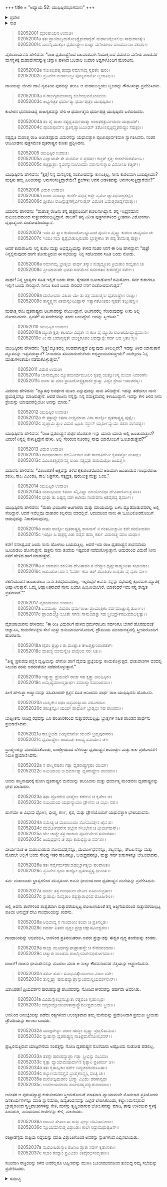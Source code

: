 +++
title = "ಅಧ್ಯಾಯ 52: ಯುಧಿಷ್ಠಿರಸಭಾಗಮನಃ"
+++

<details><summary>ಪ್ರವೇಶ</summary>


।।   ಓಂ ಓಂ ನಮೋ ನಾರಾಯಣಾಯ।।   ಶ್ರೀ ವೇದವ್ಯಾಸಾಯ ನಮಃ ।।

ಶ್ರೀ ಕೃಷ್ಣದ್ವೈಪಾಯನ ವೇದವ್ಯಾಸ ವಿರಚಿತ  

**ಶ್ರೀ ಮಹಾಭಾರತ**

**ಸಭಾ ಪರ್ವ**

**ದ್ಯೂತ ಪರ್ವ**

**ಅಧ್ಯಾಯ 52**

</details>


<details><summary>ಸಾರ</summary>

ವಿದುರನು ಇಂದ್ರಪ್ರಸ್ಥಕ್ಕೆ ಹೋಗಿ ಯುಧಿಷ್ಠಿರನಿಗೆ ಧೃತರಾಷ್ಟ್ರನ ಆಹ್ವಾನವನ್ನು ನೀಡುವುದು (1-10). “ನನಗಿಷ್ಟವಿದೆ ಎಂದು ನಾನು ಹೋಗಲು ಬಯಸುತ್ತಿಲ್ಲ. ಆದರೆ ಇದು ರಾಜ ಧೃತರಾಷ್ಟ್ರನ ಶಾಸನವೆಂದು ಜೂಜಾಡಲು ಹೋಗುತ್ತೇನೆ” ಎಂದು ಹೇಳಿ ಯುಧಿಷ್ಠಿರನು ತಮ್ಮಂದಿರು ಮತ್ತು ದ್ರೌಪದಿಯೊಡನೆ ಹಸ್ತಿನಾಪುರವನ್ನು ಸೇರಿದ್ದುದು (11-37).

</details>


> 02052001 ವೈಶಂಪಾಯನ ಉವಾಚ।  
02052001a ತತಃ ಪ್ರಾಯಾದ್ವಿದುರೋಽಶ್ವೈರುದಾರೈರ್
	ಮಹಾಜವೈರ್ಬಲಿಭಿಃ ಸಾಧುದಾಂತೈಃ।  
> 02052001c ಬಲಾನ್ನಿಯುಕ್ತೋ ಧೃತರಾಷ್ಟ್ರೇಣ ರಾಜ್ಞಾ
	ಮನೀಷಿಣಾಂ ಪಾಂಡವಾನಾಂ ಸಕಾಶಂ।।  

ವೈಶಂಪಾಯನನು ಹೇಳಿದನು: “ರಾಜ ಧೃತರಾಷ್ಟ್ರನಿಂದ ಬಲವಂತವಾಗಿ ನಿಯುಕ್ತನಾದ ವಿದುರನು ಮನೀಷಿ ಪಾಂಡವರ ವಾಸಸ್ಥಳಕ್ಕೆ ಮಹಾವೇಗವನ್ನುಳ್ಳ ಚೆನ್ನಾಗಿ ಪಳಗಿದ ಬಲಶಾಲಿ ಉದಾರ ಅಶ್ವಗಳೊಂದಿಗೆ ಹೊರಟನು.

> 02052002a ಸೋಽಭಿಪತ್ಯ ತದಧ್ವಾನಮಾಸಾದ್ಯ ನೃಪತೇಃ ಪುರಂ।  
02052002c ಪ್ರವಿವೇಶ ಮಹಾಬುದ್ಧಿಃ ಪೂಜ್ಯಮಾನೋ ದ್ವಿಜಾತಿಭಿಃ।।

ದಾರಿಯನ್ನು ಜಿಗಿದು ದಾಟಿ ನೃಪತಿಯ ಪುರವನ್ನು ತಲುಪಿ ಆ ಮಹಾಬುದ್ಧಿಯು ದ್ವಿಜರನ್ನು ಗೌರವಿಸುತ್ತಾ ಪ್ರವೇಶಿಸಿದನು.

> 02052003a ಸ ರಾಜಗೃಹಮಾಸಾದ್ಯ ಕುಬೇರಭವನೋಪಮಂ।   
02052003c ಅಭ್ಯಗಚ್ಛತ ಧರ್ಮಾತ್ಮಾ ಧರ್ಮಪುತ್ರಂ ಯುಧಿಷ್ಠಿರಂ।।

ಕುಬೇರನ ಭವನದಂತಿದ್ದ ರಾಜಗೃಹವನ್ನು ಸೇರಿ ಆ ಧರ್ಮಾತ್ಮನು ಧರ್ಮಪುತ್ರ ಯುಧಿಷ್ಠಿರನ ಬಳಿಸಾರಿದನು.

> 02052004a ತಂ ವೈ ರಾಜಾ ಸತ್ಯಧೃತಿರ್ಮಹಾತ್ಮಾ
	ಅಜಾತಶತ್ರುರ್ವಿದುರಂ ಯಥಾವತ್।  
> 02052004c ಪೂಜಾಪೂರ್ವಂ ಪ್ರತಿಗೃಹ್ಯಾಜಮೀಢಸ್
	ತತೋಽಪೃಚ್ಛದ್ಧೃತರಾಷ್ಟ್ರಂ ಸಪುತ್ರಂ।।  

ಸತ್ಯಧೃತಿ ಮಹಾತ್ಮ ರಾಜ ಅಜಾತಶತ್ರುವು ವಿದುರನನ್ನು ಯಥಾವತ್ತಾಗಿ ಪೂಜಾಪೂರ್ವಕವಾಗಿ ಸ್ವಾಗತಿಸಿದನು. ನಂತರ ಆಜಮೀಢನು ಪುತ್ರಸಮೇತ ಧೃತರಾಷ್ಟ್ರನ ಕುರಿತು ಪ್ರಶ್ನಿಸಿದನು.

> 02052005 ಯುಧಿಷ್ಠಿರ ಉವಾಚ।  
02052005a ವಿಜ್ಞಾಯತೇ ತೇ ಮನಸೋ ನ ಪ್ರಹರ್ಷಃ
	ಕಚ್ಚಿತ್ ಕ್ಷತ್ತಃ ಕುಶಲೇನಾಗತೋಽಸಿ।  
> 02052005c ಕಚ್ಚಿತ್ಪುತ್ರಾಃ ಸ್ಥವಿರಸ್ಯಾನುಲೋಮಾ
	ವಶಾನುಗಾಶ್ಚಾಪಿ ವಿಶೋಽಪಿ ಕಚ್ಚಿತ್।।  

ಯುಧಿಷ್ಠಿರನು ಹೇಳಿದನು: “ಕ್ಷತ್ತ! ನಿನ್ನ ಮನಸ್ಸಿನಲ್ಲಿ ಸಂತೋಷವನ್ನು ಕಾಣುತ್ತಿಲ್ಲ. ನೀನು ಕುಶಲವಾಗಿ ಬಂದಿದ್ದೀಯಾ? ಮಕ್ಕಳು ತಮ್ಮ ಹಿರಿಯರನ್ನು ಅನುಸರಿಸುತ್ತಿದ್ದಾರೆಯೇ? ಪ್ರಜೆಗಳು ಅವನ ಆಡಳಿತವನ್ನು ಅನುಸರಿಸುತ್ತಿದ್ದಾರೆಯೇ?”

> 02052006 ವಿದುರ ಉವಾಚ।  
02052006a ರಾಜಾ ಮಹಾತ್ಮಾ ಕುಶಲೀ ಸಪುತ್ರ
	ಆಸ್ತೇ ವೃತೋ ಜ್ಞಾತಿಭಿರಿಂದ್ರಕಲ್ಪೈಃ।  
> 02052006c ಪ್ರೀತೋ ರಾಜನ್ಪುತ್ರಗಣೈರ್ವಿನೀತೈರ್
	ವಿಶೋಕ ಏವಾತ್ಮರತಿರ್ದೃಢಾತ್ಮಾ।।  

ವಿದುರನು ಹೇಳಿದನು: “ಮಹಾತ್ಮ ರಾಜನು ತನ್ನ ಪುತ್ರರೊಂದಿಗೆ ಕುಶಲನಾಗಿದ್ದಾನೆ. ತನ್ನ ಇಂದ್ರಸಮಾನ ಕುಟುಂಬದವರಿಂದ ಸುತ್ತುವರೆಯಲ್ಪಟ್ಟಿದ್ದಾನೆ. ರಾಜನ್! ತನ್ನ ವಿನೀತ ಪುತ್ರಗಣಗಳಿಂದ ಪ್ರೀತನಾಗಿ ವಿಶೋಕನಾಗಿ ದೃಢಾತ್ಮನಾಗಿ ಸಂತೋಷದಿಂದಿದ್ದಾನೆ.

> 02052007a ಇದಂ ತು ತ್ವಾಂ ಕುರುರಾಜೋಽಭ್ಯುವಾಚ
	ಪೂರ್ವಂ ಪೃಷ್ಟ್ವಾ ಕುಶಲಂ ಚಾವ್ಯಯಂ ಚ।  
> 02052007c ಇಯಂ ಸಭಾ ತ್ವತ್ಸಭಾತುಲ್ಯರೂಪಾ
	ಭ್ರಾತೄಣಾಂ ತೇ ಪಶ್ಯ ತಾಮೇತ್ಯ ಪುತ್ರ।।  

ಆದರೆ ಕುರುರಾಜನು ನಿನ್ನ ಕುಶಲ ಮತ್ತು ಅಭಿವೃದ್ಧಿಯನ್ನು ಕೇಳಿದ ನಂತರ ನಿನಗೆ ಈ ರೀತಿ ಹೇಳಿದ್ದಾನೆ: “ಪುತ್ರ! ನಿನ್ನಲ್ಲಿರುವುದರ ಹಾಗೇ ತೋರುತ್ತಿರುವ ಈ ಸಭೆಯನ್ನು ನಿನ್ನ ಸಹೋದರರ ಸಹಿತ ಬಂದು ನೋಡು.

> 02052008a ಸಮಾಗಮ್ಯ ಭ್ರಾತೃಭಿಃ ಪಾರ್ಥ ತಸ್ಯಾಂ
	ಸುಹೃದ್ದ್ಯೂತಂ ಕ್ರಿಯತಾಂ ರಮ್ಯತಾಂ ಚ।  
> 02052008c ಪ್ರೀಯಾಮಹೇ ಭವತಃ ಸಂಗಮೇನ
	ಸಮಾಗತಾಃ ಕುರವಶ್ಚೈವ ಸರ್ವೇ।।  

ಪಾರ್ಥ! ನಿನ್ನ ಭ್ರಾತೃಗಳ ಸಹಿತ ಇಲ್ಲಿಗೆ ಬಂದು ಸೇರು. ಸ್ನೇಹಪರ ಜೂಜಾಡೋಣ! ರಮಿಸೋಣ. ಸರ್ವ ಕುರುಗಳೂ ಇಲ್ಲಿಗೆ ಬಂದು ಸೇರಿದ್ದಾರೆ. ನೀನೂ ಕೂಡ ಬಂದು ಸೇರಿದರೆ ನನಗೆ ಸಂತೋಷವಾಗುತ್ತದೆ.”

> 02052009a ದುರೋದರಾ ವಿಹಿತಾ ಯೇ ತು ತತ್ರ
	ಮಹಾತ್ಮನಾ ಧೃತರಾಷ್ಟ್ರೇಣ ರಾಜ್ಞಾ।  
> 02052009c ತಾನ್ದ್ರಕ್ಷ್ಯಸೇ ಕಿತವಾನ್ಸಂನಿವಿಷ್ಟಾನ್
	ಇತ್ಯಾಗತೋಽಹಂ ನೃಪತೇ ತಜ್ಜುಷಸ್ವ।।  

ಮಹಾತ್ಮ ರಾಜ ಧೃತರಾಷ್ಟ್ರನು ಆಟಗಾರರನ್ನು ನೇಮಿಸಿದ್ದಾನೆ. ಆಟಗಾರರೆಲ್ಲ ಸೇರಿರುವುದನ್ನು ನೀನು ಅಲ್ಲಿ ನೋಡಬಹುದು. ನೃಪತೇ! ಈ ಸಂದೇಶವನ್ನು ತಂದು ಬಂದಿದ್ದೇನೆ. ಅದನ್ನು ಸ್ವೀಕರಿಸು.”

> 02052010 ಯುಧಿಷ್ಠಿರ ಉವಾಚ।  
02052010a ದ್ಯೂತೇ ಕ್ಷತ್ತಃ ಕಲಹೋ ವಿದ್ಯತೇ ನಃ
	ಕೋ ವೈ ದ್ಯೂತಂ ರೋಚಯೇದ್ಬುಧ್ಯಮಾನಃ।   
> 02052010c ಕಿಂ ವಾ ಭವಾನ್ಮನ್ಯತೇ ಯುಕ್ತರೂಪಂ
	ಭವದ್ವಾಕ್ಯೇ ಸರ್ವ ಏವ ಸ್ಥಿತಾಃ ಸ್ಮ।।   

ಯುಧಿಷ್ಠಿರನು ಹೇಳಿದನು: “ಕ್ಷತ್ತ! ದ್ಯೂತದಲ್ಲಿ ಕಲಹವಾಗುತ್ತದೆ ಎನ್ನುವುದು ತಿಳಿದಿಲ್ಲವೇ? ಇದನ್ನು ತಿಳಿದ ಯಾರುತಾನೆ ದ್ಯೂತವನ್ನು ಇಷ್ಟಪಡುತ್ತಾನೆ? ನೀನಾದರೂ ಸರಿಯಾದುದೇನೆಂದು ಅಭಿಪ್ರಾಯಪಡುತ್ತೀಯೆ? ನಾವೆಲ್ಲರೂ ನಿನ್ನ ಮಾತುಗಳಂತೆಯೇ ನಡೆದುಕೊಳ್ಳುತ್ತೇವೆ.”

> 02052011 ವಿದುರ ಉವಾಚ।  
02052011a ಜಾನಾಮ್ಯಹಂ ದ್ಯೂತಮನರ್ಥಮೂಲಂ
	ಕೃತಶ್ಚ ಯತ್ನೋಽಸ್ಯ ಮಯಾ ನಿವಾರಣೇ।  
> 02052011c ರಾಜಾ ತು ಮಾಂ ಪ್ರಾಹಿಣೋತ್ತ್ವತ್ಸಕಾಶಂ
	ಶ್ರುತ್ವಾ ವಿದ್ವಂ ಶ್ರೇಯ ಇಹಾಚರಸ್ವ।।  

ವಿದುರನು ಹೇಳಿದನು: “ದ್ಯೂತವು ಅನರ್ಥದ ಮೂಲ ಎನ್ನುವುದನ್ನು ನಾನು ತಿಳಿದಿದ್ದೇನೆ. ಇದನ್ನು ತಡೆಯಲು ನಾನು ಪ್ರಯತ್ನವನ್ನೂ ಮಾಡಿರುತ್ತೇನೆ. ಆದರೆ ರಾಜನು ನನ್ನನ್ನು ನಿನ್ನ ಸಮಕ್ಷಮದಲ್ಲಿ ಕಳುಹಿಸಿದ್ದಾನೆ. ಇದನ್ನು ಕೇಳಿ ತಿಳಿದ ನೀನು ಶ್ರೇಯಸ್ಸು ಯಾವುದರಲ್ಲಿಯೋ ಅದನ್ನು ಮಾಡು.”

> 02052012 ಯುಧಿಷ್ಠಿರ ಉವಾಚ।  
02052012a ಕೇ ತತ್ರಾನ್ಯೇ ಕಿತವಾ ದೀವ್ಯಮಾನಾ
	ವಿನಾ ರಾಜ್ಞೋ ಧೃತರಾಷ್ಟ್ರಸ್ಯ ಪುತ್ರೈಃ।  
> 02052012c ಪೃಚ್ಛಾಮಿ ತ್ವಾಂ ವಿದುರ ಬ್ರೂಹಿ ನಸ್ತಾನ್
	ಯೈರ್ದೀವ್ಯಾಮಃ ಶತಶಃ ಸಂನಿಪತ್ಯ।।  

ಯುಧಿಷ್ಠಿರನು ಹೇಳಿದನು: “ರಾಜ ಧೃತರಾಷ್ಟ್ರನ ಪುತ್ರರ ಹೊರತಾಗಿ ಇನ್ನು ಯಾರು ಯಾರು ಅಲ್ಲಿ ಜೂಜಾಡುತ್ತಾರೆ? ವಿದುರ! ನಿನ್ನಲ್ಲಿ ಕೇಳುತ್ತಿದ್ದೇನೆ ಹೇಳು. ಅಲ್ಲಿ ಸೇರಿರುವ ನೂರರಲ್ಲಿ ನಾವು ಯಾರೊಂದಿಗೆ ಜೂಜಾಡುತ್ತೇವೆ?”

> 02052013 ವಿದುರ ಉವಾಚ।  
02052013a ಗಾಂಧಾರರಾಜಃ ಶಕುನಿರ್ವಿಶಾಂ ಪತೇ
	ರಾಜಾತಿದೇವೀ ಕೃತಹಸ್ತೋ ಮತಾಕ್ಷಃ।  
> 02052013c ವಿವಿಂಶತಿಶ್ಚಿತ್ರಸೇನಶ್ಚ ರಾಜಾ
	ಸತ್ಯವ್ರತಃ ಪುರುಮಿತ್ರೋ ಜಯಶ್ಚ।।  

ವಿದುರನು ಹೇಳಿದನು: “ವಿಶಾಂಪತೇ! ಅಕ್ಷವನ್ನು ತಿಳಿದ ಕೈಕುಶಲತೆಯಿರುವ ಅತಿಯಾಗಿ ಜೂಜಾಡುವ ಗಾಂಧಾರರಾಜ ಶಕುನಿ, ರಾಜ ವಿವಿಂಶತಿ, ರಾಜ ಚಿತ್ರಸೇನ, ಸತ್ಯವ್ರತ, ಪುರುಮಿತ್ರ ಮತ್ತು ಜಯ.”

> 02052014 ಯುಧಿಷ್ಠಿರ ಉವಾಚ।  
02052014a ಮಹಾಭಯಾಃ ಕಿತವಾಃ ಸನ್ನಿವಿಷ್ಟಾ
	ಮಾಯೋಪಧಾ ದೇವಿತಾರೋಽತ್ರ ಸಂತಿ।  
> 02052014c ಧಾತ್ರಾ ತು ದಿಷ್ಟಸ್ಯ ವಶೇ ಕಿಲೇದಂ
	ನಾದೇವನಂ ಕಿತವೈರದ್ಯ ತೈರ್ಮೇ।।  

ಯುಧಿಷ್ಠಿರನು ಹೇಳಿದನು: “ಮಹಾ ಭಯಂಕರ ಆಟಗಾರರು ಮತ್ತು ಮಾಯೆಯನ್ನು ಬಳಸಿ ದ್ಯೂತವಾಡುವವರೆಲ್ಲ ಅಲ್ಲಿ ಸೇರಿದ್ದಾರೆ. ಆದರೆ ಇವೆಲ್ಲವೂ ದಾತಾರನ ಕಲ್ಪನೆಯ ವಶದಲ್ಲಿವೆ. ಆದುದರಿಂದ ನಾನು ಈ ಜೂಜುಕೋರರೊಂದಿಗೆ ಆಡುವುದನ್ನು ನಿರಾಕರಿಸುವುದಿಲ್ಲ.

> 02052015a ನಾಹಂ ರಾಜ್ಞೋ ಧೃತರಾಷ್ಟ್ರಸ್ಯ ಶಾಸನಾನ್
	ನ ಗಂತುಮಿಚ್ಛಾಮಿ ಕವೇ ದುರೋದರಂ।  
> 02052015c ಇಷ್ಟೋ ಹಿ ಪುತ್ರಸ್ಯ ಪಿತಾ ಸದೈವ
	ತದಸ್ಮಿ ಕರ್ತಾ ವಿದುರಾತ್ಥ ಮಾಂ ಯಥಾ।।  

ಕವೇ! ನನಗಿಷ್ಟವಿದೆ ಎಂದು ನಾನು ಹೋಗಲು ಬಯಸುತ್ತಿಲ್ಲ. ಆದರೆ ಇದು ರಾಜ ಧೃತರಾಷ್ಟ್ರನ ಶಾಸನವೆಂದು ಜೂಜಾಡಲು ಹೋಗುತ್ತೇನೆ. ಪುತ್ರನು ಸದಾ ತಂದೆಯ ಇಷ್ಟದಂತೆ ನಡೆದುಕೊಳ್ಳುತ್ತಾನೆ. ಆದುದರಿಂದ ವಿದುರ! ನೀನು ನನಗೆ ಹೇಳಿದ ಹಾಗೆ ಮಾಡುತ್ತೇನೆ.

> 02052016a ನ ಚಾಕಾಮಃ ಶಕುನಿನಾ ದೇವಿತಾಹಂ
	ನ ಚೇನ್ಮಾಂ ಧೃಷ್ಣುರಾಹ್ವಯಿತಾ ಸಭಾಯಾಂ।  
> 02052016c ಆಹೂತೋಽಹಂ ನ ನಿವರ್ತೇ ಕದಾ ಚಿತ್
	ತದಾಹಿತಂ ಶಾಶ್ವತಂ ವೈ ವ್ರತಂ ಮೇ।।  

ಶಕುನಿಯೊಡನೆ ಜೂಜಾಡಲೂ ನಾನು ತಿರಸ್ಕರಿಸುವುದಿಲ್ಲ. ಇಲ್ಲದಿದ್ದರೆ ಅವನು ನನ್ನನ್ನು ಸಭೆಯಲ್ಲಿ ಕ್ರೂರವಾಗಿ ದ್ಯೂತಕ್ಕೆ ಆಹ್ವಾನಿಸುತ್ತಾನೆ. ಒಮ್ಮೆ ಆಹ್ವಾನಿತನಾದರೆ ನಾನು ಎಂದೂ ಹಿಂಜರಿಯಲಾರೆ. ಯಾಕೆಂದರೆ ಇದು ನನ್ನ ಶಾಶ್ವತ ವ್ರತವಾಗಿದೆ.””

> 02052017 ವೈಶಂಪಾಯನ ಉವಾಚ।  
02052017a ಏವಮುಕ್ತ್ವಾ ವಿದುರಂ ಧರ್ಮರಾಜಃ
	ಪ್ರಾಯಾತ್ರಿಕಂ ಸರ್ವಮಾಜ್ಞಾಪ್ಯ ತೂರ್ಣಂ।  
> 02052017c ಪ್ರಾಯಾಚ್ಛ್ವೋಭೂತೇ ಸಗಣಃ ಸಾನುಯಾತ್ರಃ
	ಸಹ ಸ್ತ್ರೀಭಿರ್ದ್ರೌಪದೀಮಾದಿಕೃತ್ವಾ।।  

ವೈಶಂಪಾಯನನು ಹೇಳಿದನು: “ಈ ರೀತಿ ವಿದುರನಿಗೆ ಹೇಳಿದ ಧರ್ಮರಾಜನು ಸರ್ವರಿಗೂ ಬೇಗನೆ ಹೊರಡುವಂತೆ ಆಜ್ಞಾಪಿಸಿ, ಕುದುರೆಗಳನ್ನೇರಿ ಸೇನೆ ಮತ್ತು ಅನುಯಾಯಿಗಳೊಂದಿಗೆ, ದ್ರೌಪದಿಯ ಮುಂದಾಳತ್ವದಲ್ಲಿ ಸ್ತ್ರೀಯರೊಂದಿಗೆ ಹೊರಟನು.

> 02052018a ದೈವಂ ಪ್ರಜ್ಞಾಂ ತು ಮುಷ್ಣಾತಿ ತೇಜಶ್ಚಕ್ಷುರಿವಾಪತತ್।   
02052018c ಧಾತುಶ್ಚ ವಶಮನ್ವೇತಿ ಪಾಶೈರಿವ ನರಃ ಸಿತಃ।।

“ತೀಕ್ಷ್ಣ ಪ್ರಕಾಶವು ಕಣ್ಣಿನ ದೃಷ್ಟಿಯನ್ನು ಹೇಗೋ ಹಾಗೆ ದೈವವು ಪ್ರಜ್ಞೆಯನ್ನು ಕಸಿದುಕೊಳ್ಳುತ್ತದೆ. ಧಾತುಪಾಶಗಳ ವಶದಲ್ಲಿ ಸಿಲುಕಿದ ನರನು ಅದರಂತೆಯೇ ನಡೆದುಕೊಳ್ಳುತ್ತಾನೆ.”

> 02052019a ಇತ್ಯುಕ್ತ್ವಾ ಪ್ರಯಯೌ ರಾಜಾ ಸಹ ಕ್ಷತ್ತ್ರಾ ಯುಧಿಷ್ಠಿರಃ।  
02052019c ಅಮೃಷ್ಯಮಾಣಸ್ತತ್ಪಾರ್ಥಃ ಸಮಾಹ್ವಾನಮರಿಂದಮಃ।।

ಹೀಗೆ ಹೇಳುತ್ತಾ ಅಹ್ವಾನವನ್ನು ಸಹಿಸಲಾರದೇ ಕ್ಷತ್ತನ ಸಹಿತ ಅರಿಂದಮ ಪಾರ್ಥ ರಾಜ ಯುಧಿಷ್ಠಿರನು ಹೊರಟನು.

> 02052020a ಬಾಹ್ಲಿಕೇನ ರಥಂ ದತ್ತಮಾಸ್ಥಾಯ ಪರವೀರಹಾ।  
02052020c ಪರಿಚ್ಛನ್ನೋ ಯಯೌ ಪಾರ್ಥೋ ಭ್ರಾತೃಭಿಃ ಸಹ ಪಾಂಡವಃ।।

ಬಾಹ್ಲೀಕನು ನೀಡಿದ್ದ ರಥವನ್ನು ಏರಿ ಪರಿಚಾರಕರಿಂದ ಸುತ್ತುವರೆಯಲ್ಪಟ್ಟು ಭ್ರಾತೃಗಳ ಸಹಿತ ಪಾಂಡವ ಪಾರ್ಥನು ಪ್ರಯಾಣಿಸಿದನು.

> 02052021a ರಾಜಶ್ರಿಯಾ ದೀಪ್ಯಮಾನೋ ಯಯೌ ಬ್ರಹ್ಮಪುರಃಸರಃ।   
02052021c ಧೃತರಾಷ್ಟ್ರೇಣ ಚಾಹೂತಃ ಕಾಲಸ್ಯ ಸಮಯೇನ ಚ।।

ಬ್ರಾಹ್ಮಣರನ್ನು ಮುಂದಿರಿಸಿಕೊಂಡು, ರಾಜಶ್ರೀಯಿಂದ ಬೆಳಗುತ್ತಾ ಧೃತರಾಷ್ಟ್ರನ ಆಮಂತ್ರಣ ಮತ್ತು ಕಾಲ ಪ್ರಚೋದನೆಗೆ ಸಿಲುಕಿ ಪ್ರಯಾಣಿಸಿದನು.

> 02052022a ಸ ಹಾಸ್ತಿನಪುರಂ ಗತ್ವಾ ಧೃತರಾಷ್ಟ್ರಗೃಹಂ ಯಯೌ।  
02052022c ಸಮಿಯಾಯ ಚ ಧರ್ಮಾತ್ಮಾ ಧೃತರಾಷ್ಟ್ರೇಣ ಪಾಂಡವಃ।।

ಅವನು ಹಸ್ತಿನಾಪುರಕ್ಕೆ ಹೋಗಿ ಧೃತರಾಷ್ಟ್ರನ ಮನೆಯನ್ನು ತಲುಪಿದನು ಮತ್ತು ಧರ್ಮಾತ್ಮ ಪಾಂಡವನು ಧೃತರಾಷ್ಟ್ರನನ್ನು ಭೇಟಿ ಮಾಡಿದನು.

> 02052023a ತಥಾ ದ್ರೋಣೇನ ಭೀಷ್ಮೇಣ ಕರ್ಣೇನ ಚ ಕೃಪೇಣ ಚ।  
02052023c ಸಮಿಯಾಯ ಯಥಾನ್ಯಾಯಂ ದ್ರೌಣಿನಾ ಚ ವಿಭುಃ ಸಹ।।

ಹಾಗೆಯೇ ಆ ವಿಭುವು ದ್ರೋಣ, ಭೀಷ್ಮ, ಕರ್ಣ, ಕೃಪ, ಮತ್ತು ದ್ರೌಣಿಯೊಂದಿಗೆ ಯಥಾವತ್ತಾಗಿ ಭೇಟಿಯಾದನು.

> 02052024a ಸಮೇತ್ಯ ಚ ಮಹಾಬಾಹುಃ ಸೋಮದತ್ತೇನ ಚೈವ ಹ।  
02052024c ದುರ್ಯೋಧನೇನ ಶಲ್ಯೇನ ಸೌಬಲೇನ ಚ ವೀರ್ಯವಾನ್।।  
02052025a ಯೇ ಚಾನ್ಯೇ ತತ್ರ ರಾಜಾನಃ ಪೂರ್ವಮೇವ ಸಮಾಗತಾಃ।  
02052025c ಜಯದ್ರಥೇನ ಚ ತಥಾ ಕುರುಭಿಶ್ಚಾಪಿ ಸರ್ವಶಃ।।

ವೀರ್ಯವಂತ ಆ ಮಹಾಬಾಹುವು ಸೋಮದತ್ತನನ್ನೂ, ದುರ್ಯೋಧನನನ್ನೂ, ಶಲ್ಯನನ್ನೂ, ಸೌಬಲನನ್ನೂ ಮತ್ತು ಮೊದಲೇ ಅಲ್ಲಿಗೆ ಬಂದು ಸೇರಿದ್ದ ಇತರ ರಾಜರನ್ನೂ, ಜಯದ್ರಥನನ್ನೂ, ಮತ್ತು ಸರ್ವ ಕುರುಗಳನ್ನೂ ಬೇಟಿಯಾದನು.

> 02052026a ತತಃ ಸರ್ವೈರ್ಮಹಾಬಾಹುರ್ಭ್ರಾತೃಭಿಃ ಪರಿವಾರಿತಃ।  
02052026c ಪ್ರವಿವೇಶ ಗೃಹಂ ರಾಜ್ಞೋ ಧೃತರಾಷ್ಟ್ರಸ್ಯ ಧೀಮತಃ।।

ಸರ್ವ ಮಹಾಬಾಹು ಭ್ರಾತೃಗಳಿಂದ ಪರಿವೃತನಾಗಿ ಅವನು ಧೀಮಂತ ರಾಜ ಧೃತರಾಷ್ಟ್ರನ ಮನೆಯನ್ನು ಪ್ರವೇಶಿಸಿದನು.

> 02052027a ದದರ್ಶ ತತ್ರ ಗಾಂಧಾರೀಂ ದೇವೀಂ ಪತಿಮನುವ್ರತಾಂ।  
02052027c ಸ್ನುಷಾಭಿಃ ಸಂವೃತಾಂ ಶಶ್ವತ್ತಾರಾಭಿರಿವ ರೋಹಿಣೀಂ।।

ಅಲ್ಲಿ ಅವನು ತಾರೆಗಳಿಂದ ಶಾಶ್ವತವಾಗಿ ಸುತ್ತುವರೆಯಲ್ಪಟ್ಟ ರೋಹಿಣಿಯಂತೆ ತನ್ನ ಅತ್ತಿಗೆಯವರಿಂದ ಸುತ್ತುವರೆಯಲ್ಪಟ್ಟ ಪತಿಯ ಅನುವ್ರತೆ ದೇವಿ ಗಾಂಧಾರಿಯನ್ನು ಕಂಡನು.

> 02052028a ಅಭಿವಾದ್ಯ ಸ ಗಾಂಧಾರೀಂ ತಯಾ ಚ ಪ್ರತಿನನ್ದಿತಃ।  
02052028c ದದರ್ಶ ಪಿತರಂ ವೃದ್ಧಂ ಪ್ರಜ್ಞಾಚಕ್ಷುಷಮೀಶ್ವರಂ।।

ಗಾಂಧಾರಿಯನ್ನು ಅಭಿವಂದಿಸಿ, ಅವಳಿಂದ ಪ್ರತಿನಂದಿತರಾಗಿ ಅವರು ಪ್ರಜ್ಞಾಚಕ್ಷು ಈಶ್ವರ ವೃದ್ಧ ತಂದೆಯನ್ನು ಕಂಡರು.

> 02052029a ರಾಜ್ಞಾ ಮೂರ್ಧನ್ಯುಪಾಘ್ರಾತಾಸ್ತೇ ಚ ಕೌರವನಂದನಾಃ।  
02052029c ಚತ್ವಾರಃ ಪಾಂಡವಾ ರಾಜನ್ಭೀಮಸೇನಪುರೋಗಮಾಃ।।

ರಾಜನ್! ರಾಜನು ಭೀಮಸೇನನನ್ನು ಮೊದಲು ಮಾಡಿ ಆ ನಾಲ್ಕು ಕೌರವನಂದನರ ನೆತ್ತಿಯನ್ನು ಆಘ್ರಾಣಿಸಿದನು.

> 02052030a ತತೋ ಹರ್ಷಃ ಸಮಭವತ್ಕೌರವಾಣಾಂ ವಿಶಾಂ ಪತೇ।  
02052030c ತಾನ್ದೃಷ್ಟ್ವಾ ಪುರುಷವ್ಯಾಘ್ರಾನ್ಪಾಂಡವಾನ್ಪ್ರಿಯದರ್ಶನಾನ್।।

ವಿಶಾಂಪತೇ! ಪ್ರಿಯದರ್ಶನ ಪುರುಷವ್ಯಾಘ್ರ ಪಾಂಡವರನ್ನು ನೋಡಿದ ಕೌರವರನ್ನು ಹರ್ಷವೇ ಆವರಿಸಿತು.

> 02052031a ವಿವಿಶುಸ್ತೇಽಭ್ಯನುಜ್ಞಾತಾ ರತ್ನವಂತಿ ಗೃಹಾಣ್ಯಥ।  
02052031c ದದೃಶುಶ್ಚೋಪಯಾತಾಸ್ತಾನ್ದ್ರೌಪದೀಪ್ರಮುಖಾಃ ಸ್ತ್ರಿಯಃ।।

ಅವನಿಂದ ಅನುಜ್ಞೆಯನ್ನು ಪಡೆದು ರತ್ನಗಳಿಂದ ಅಲಂಕೃತವಾದ ತಮ್ಮ ಮನೆಯನ್ನು ಪ್ರವೇಶಿಸಿದಾಗ ಪ್ರಮುಖ ಸ್ತ್ರೀಯರು ದ್ರೌಪದಿಯನ್ನು ಕಾಣಲು ಬಂದರು.

> 02052032a ಯಾಜ್ಞಸೇನ್ಯಾಃ ಪರಾಂ ಋದ್ಧಿಂ ದೃಷ್ಟ್ವಾ ಪ್ರಜ್ವಲಿತಾಮಿವ।   
02052032c ಸ್ನುಷಾಸ್ತಾ ಧೃತರಾಷ್ಟ್ರಸ್ಯ ನಾತಿಪ್ರಮನಸೋಽಭವನ್।।

ಪ್ರಜ್ವಲಿಸುತ್ತಿರುವ ಯಾಜ್ಞಸೇನೆಯ ಸಂಪತ್ತನ್ನು ನೋಡಿ ಧೃತರಾಷ್ಟ್ರನ ಸೊಸೆಯರು ಅಷ್ಟೊಂದು ಸಂತೋಷ ಪಡಲಿಲ್ಲ.

> 02052033a ತತಸ್ತೇ ಪುರುಷವ್ಯಾಘ್ರಾ ಗತ್ವಾ ಸ್ತ್ರೀಭಿಸ್ತು ಸಂವಿದಂ।  
02052033c ಕೃತ್ವಾ ವ್ಯಾಯಾಮಪೂರ್ವಾಣಿ ಕೃತ್ಯಾನಿ ಪ್ರತಿಕರ್ಮ ಚ।।   
02052034a ತತಃ ಕೃತಾಹ್ನಿಕಾಃ ಸರ್ವೇ ದಿವ್ಯಚಂದನರೂಷಿತಾಃ।  
02052034c ಕಲ್ಯಾಣಮನಸಶ್ಚೈವ ಬ್ರಾಹ್ಮಣಾನ್ಸ್ವಸ್ತಿ ವಾಚ್ಯ ಚ।।  
02052035a ಮನೋಜ್ಞಮಶನಂ ಭುಕ್ತ್ವಾ ವಿವಿಶುಃ ಶರಣಾನ್ಯಥ।   
02052035c ಉಪಗೀಯಮಾನಾ ನಾರೀಭಿರಸ್ವಪನ್ಕುರುನಂದನಾಃ।।

ಅನಂತರ ಆ ಪುರುಷವ್ಯಾಘ್ರ ಕುರುನಂದನರು ಸ್ತ್ರೀಯರೊಂದಿಗೆ ಮಾತನಾಡಿ ವ್ಯಾಯಾಮವೇ ಮೊದಲಾದ ಪ್ರತಿಯೊಂದು ದಿನಕಾರ್ಯಗಳನ್ನೂ ಮಾಡಿ ಸ್ನಾನಮಾಡಿ, ದಿವ್ಯಚಂದನವನ್ನು ಎಲ್ಲೆಡೆ ಲೇಪಿಸಿಕೊಂಡು, ಕಲ್ಯಾಣಮನಸ್ಕರಾದ ಬ್ರಾಹ್ಮಣರಿಂದ ಸ್ವಸ್ತಿವಾಚನಗಳನ್ನು ಕೇಳಿ, ಮನಸ್ಸು ತೃಪ್ತಿಯಾಗುವ ಭೋಜನವನ್ನು ಮಾಡಿ, ತಾವು ಉಳಿಯುವ ಸ್ಥಳಕ್ಕೆ ಹಿಂದಿರುಗಿ, ನಾರಿಯರಿಂದ ಗೀತೆಗಳನ್ನು ಕೇಳಿ, ಮಲಗಿದರು.

> 02052036a ಜಗಾಮ ತೇಷಾಂ ಸಾ ರಾತ್ರಿಃ ಪುಣ್ಯಾ ರತಿವಿಹಾರಿಣಾಂ।  
02052036c ಸ್ತೂಯಮಾನಾಶ್ಚ ವಿಶ್ರಾಂತಾಃ ಕಾಲೇ ನಿದ್ರಾಮಥಾತ್ಯಜನ್।।

ರತಿಕ್ರೀಡೆಗೈದು ರಾತ್ರಿಯ ನಿದ್ದೆಯನ್ನು ಮಾಡಿ ವಿಶ್ರಾಂತಿಗೊಂಡ ಅವರನ್ನು ಸ್ತುತಿಗಳಿಂದ ಎಬ್ಬಿಸಲಾಯಿತು.

> 02052037a ಸುಖೋಷಿತಾಸ್ತಾಂ ರಜನೀಂ ಪ್ರಾತಃ ಸರ್ವೇ ಕೃತಾಃನಿಕಾಃ।  
02052037c ಸಭಾಂ ರಮ್ಯಾಂ ಪ್ರವಿವಿಶುಃ ಕಿತವೈರಭಿಸಂವೃತಾಂ।।

ಸುಖವಾಗಿ ರಾತ್ರಿಯನ್ನು ಕಳೆದ ಅವರೆಲ್ಲರೂ ಆಹ್ನೀಕವನ್ನು ಮುಗಿಸಿ ಜೂಜಾಡುವವರಿಂದ ತುಂಬಿದ್ದ ರಮ್ಯ ಸಭೆಯನ್ನು ಪ್ರವೇಶಿಸಿದರು.

<details><summary>ಸಮಾಪ್ತಿ</summary>


ಇತಿ ಶ್ರೀ ಮಹಾಭಾರತೇ ಸಭಾಪರ್ವಣಿ ದ್ಯೂತಪರ್ವಣಿ ಯುಧಿಷ್ಠಿರಸಭಾಗಮನೇ ದ್ವಿಪಂಚಶತ್ತಮೋಽಧ್ಯಾಯಃ।।  
ಇದು ಶ್ರೀ ಮಹಾಭಾರತದಲ್ಲಿ ಸಭಾಪರ್ವದಲ್ಲಿ ದ್ಯೂತಪರ್ವದಲ್ಲಿ ಯುಧಿಷ್ಠಿರಸಭಾಗಮನ ಎನ್ನುವ ಐವತ್ತೆರಡನೆಯ ಅಧ್ಯಾಯವು.


</details>
